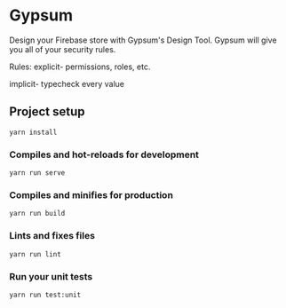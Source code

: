 # Gypsum

Design your Firebase store with Gypsum's Design Tool.
Gypsum will give you all of your security rules.

Rules:
explicit- permissions, roles, etc.

implicit- typecheck every value

## Project setup

```
yarn install
```

### Compiles and hot-reloads for development

```
yarn run serve
```

### Compiles and minifies for production

```
yarn run build
```

### Lints and fixes files

```
yarn run lint
```

### Run your unit tests

```
yarn run test:unit
```
